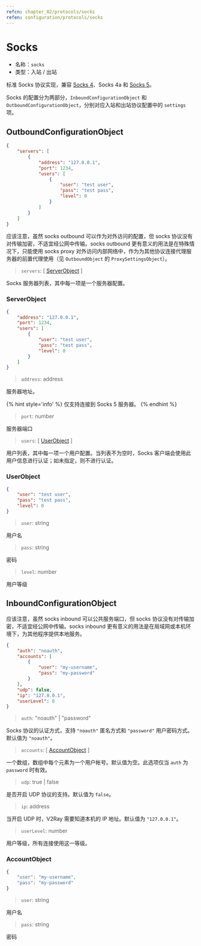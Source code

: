 ```yaml
---
refcn: chapter_02/protocols/socks
refen: configuration/protocols/socks
---
```


# Socks

* 名称：`socks`
* 类型：入站 / 出站

标准 Socks 协议实现，兼容 [Socks 4](http://ftp.icm.edu.pl/packages/socks/socks4/SOCKS4.protocol)、Socks 4a 和 [Socks 5](http://ftp.icm.edu.pl/packages/socks/socks4/SOCKS4.protocol)。

Socks 的配置分为两部分，`InboundConfigurationObject` 和 `OutboundConfigurationObject`，分别对应入站和出站协议配置中的 `settings` 项。

## OutboundConfigurationObject

```json
{
    "servers": [
        {
            "address": "127.0.0.1",
            "port": 1234,
            "users": [
                {
                    "user": "test user",
                    "pass": "test pass",
                    "level": 0
                }
            ]
        }
    ]
}
```

应该注意，虽然 socks outbound 可以作为对外访问的配置，但 socks 协议没有对传输加密，不适宜经公网中传输。socks outbound 更有意义的用法是在特殊情况下，只能使用 socks proxy 对外访问内部网络中，作为为其他协议连接代理服务器的前置代理使用（见 `OutboundObject` 的 `ProxySettingsObject`）。

> `servers`: \[ [ServerObject](#serverobject) \]

Socks 服务器列表，其中每一项是一个服务器配置。

### ServerObject

```json
{
    "address": "127.0.0.1",
    "port": 1234,
    "users": [
        {
            "user": "test user",
            "pass": "test pass",
            "level": 0
        }
    ]
}
```

> `address`: address

服务器地址。

{% hint style='info' %}
仅支持连接到 Socks 5 服务器。
{% endhint %}

> `port`: number

服务器端口

> `users`: \[ [UserObject](#userobject) \]

用户列表，其中每一项一个用户配置。当列表不为空时，Socks 客户端会使用此用户信息进行认证；如未指定，则不进行认证。

### UserObject

```json
{
    "user": "test user",
    "pass": "test pass",
    "level": 0
}
```

> `user`: string

用户名

> `pass`: string

密码

> `level`: number

用户等级

## InboundConfigurationObject

应该注意，虽然 socks inbound 可以公共服务端口，但 socks 协议没有对传输加密，不适宜经公网中传输。socks inbound 更有意义的用法是在局域网或本机环境下，为其他程序提供本地服务。

```json
{
    "auth": "noauth",
    "accounts": [
        {
            "user": "my-username",
            "pass": "my-password"
        }
    ],
    "udp": false,
    "ip": "127.0.0.1",
    "userLevel": 0
}
```

> `auth`: "noauth" | "password"

Socks 协议的认证方式，支持 `"noauth"` 匿名方式和 `"password"` 用户密码方式。默认值为 `"noauth"`。

> `accounts`: \[ [AccountObject](#accountobject) \]

一个数组，数组中每个元素为一个用户帐号。默认值为空。此选项仅当 `auth` 为 `password` 时有效。

> `udp`: true | false

是否开启 UDP 协议的支持。默认值为 `false`。

> `ip`: address

当开启 UDP 时，V2Ray 需要知道本机的 IP 地址。默认值为 `"127.0.0.1"`。

> `userLevel`: number

用户等级，所有连接使用这一等级。

### AccountObject

```javascript
{
    "user": "my-username",
    "pass": "my-password"
}
```

> `user`: string

用户名

> `pass`: string

密码
